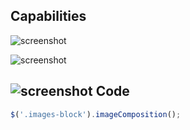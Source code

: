 Сapabilities
---
![screenshot](http://f.cl.ly/items/2j3J1N332g3u1x2h2X1Z/%D0%A1%D0%BD%D0%B8%D0%BC%D0%BE%D0%BA%20%D1%8D%D0%BA%D1%80%D0%B0%D0%BD%D0%B0%202012-12-06%20%D0%B2%2023.17.04.png)

![screenshot](http://f.cl.ly/items/1q2r3h1F0Q0W2F1U2c2s/%D0%A1%D0%BD%D0%B8%D0%BC%D0%BE%D0%BA%20%D1%8D%D0%BA%D1%80%D0%B0%D0%BD%D0%B0%202012-12-06%20%D0%B2%2023.18.31.png)

![screenshot](http://f.cl.ly/items/123q0J1o3Q1A3Y0k1i1B/%D0%A1%D0%BD%D0%B8%D0%BC%D0%BE%D0%BA%20%D1%8D%D0%BA%D1%80%D0%B0%D0%BD%D0%B0%202012-12-06%20%D0%B2%2023.19.00.png)
Code
---
```javascript
$('.images-block').imageComposition();
```